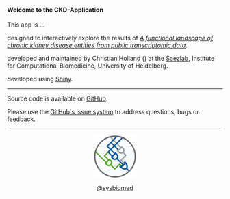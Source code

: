<link href="https://use.fontawesome.com/releases/v5.6.3/css/all.css" rel="stylesheet">

#### Welcome to the CKD-Application
This app is ...

<i class="far fa-comment"></i> designed to interactively explore the results of <a href="https://www.w3schools.com" target="_blank">*A functional landscape of chronic kidney disease entities from public transcriptomic data*</a>.

<i class="fas fa-user-cog"></i> developed and maintained by Christian Holland (<a href="mailto:christian.holland@bioquant.uni-heidelberg.de" target="_blank"><i class="glyphicon glyphicon-envelope"></i></a>) at the <a href="http://saezlab.org" target="_blank">Saezlab</a>, Institute for Computational Biomedicine, University of Heidelberg.

<i class="fas fa-laptop-code"></i> developed using <a href="https://shiny.rstudio.com/Shiny" target="_blank">Shiny</a>.

---

<i class="fab fa-github"></i> Source code is available on <a href="https://github.com/saezlab/ShinyCKD" target="_blank">GitHub</a>.

<i class="fas fa-question"></i> Please use the <a href="https://github.com/saezlab/ShinyCKD/issues" target="_blank">GitHub's issue system</a> to address questions, bugs or feedback. 

---

<center>
<a href="https://www.w3schools.com" target="_blank"><img src="../www/logo_saezlab.png" width="20%", align="center"></a>

<i class="fab fa-twitter"></i> <a href="https://twitter.com/sysbiomed?lang=de" target="_blank">@sysbiomed</a>
</center>
